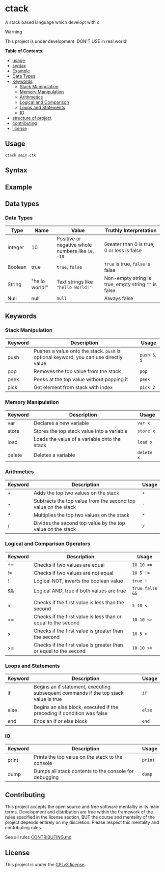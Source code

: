# ctack
A stack based language which developt with c.


> [!WARNING]
> This project is under development. DON'T USE in real world!

**Table of Contents**:

- [usage](#usage)
- [syntax](#sytax)
- [Example](#example)
- [Data Types](#data-types)
- [Keywords](#keywords)
  - [Stack Manipulation](#stack-manipulation)
  - [Memory Manipulation](#memory-manipulation)
  - [Arithmetics](#arithmetics)
  - [Logical and Comparison](#logical-and-comparison)
  - [Loops and Statements](#loops-and-statements)
  - [IO](#io)
- [structure of project](#structure-of-project)
- [contributing](#contributing)
- [license](#license)

## Usage
```
ctack main.ctk
```

## Syntax

## Example

## Data types
### Data Types

| Type    | Name     | Value                  | Truthly Interpretation         |
|---------|----------|------------------------|--------------------------------|
| Integer | 10       | Positive or negative whole numbers like `10`, `-10` | Greater than 0 is true, 0 or less is false |
| Boolean | true     | `true`, `false`        | `true` is true, `false` is false |
| String  | "hello world!" | Text strings like `"hello world!"` | Non-empty string is true, empty string `""` is false |
| Null    | null     | `null`                 | Always false                  |

## Keywords

### Stack Manipulation

| Keyword | Description                          | Usage             |
|---------|--------------------------------------|-------------------|
| push    | Pushes a value onto the stack. `push` is optional keyword, you can use directly value | `push 5`, `5`          |
| pop     | Removes the top value from the stack | `pop`             |
| peek    | Peeks at the top value without popping it | `peek`         |
| pick    | Get element from stack with index | `pick 2`         |

### Memory Manipulation

| Keyword | Description                              | Usage                |
|---------|------------------------------------------|----------------------|
| var     | Declares a new variable                  | `var x`              |
| store   | Stores the top stack value into a variable | `store x`            |
| load    | Loads the value of a variable onto the stack | `load x`            |
| delete  | Deletes a variable                       | `delete x`           |

### Arithmetics

| Keyword | Description                          | Usage             |
|---------|--------------------------------------|-------------------|
| +       | Adds the top two values on the stack | `+`               |
| -       | Subtracts the top value from the second top value on the stack | `-` |
| *       | Multiplies the top two values on the stack | `*`             |
| /       | Divides the second top value by the top value on the stack | `/` |

### Logical and Comparison Operators

| Keyword | Description                              | Usage               |
|---------|------------------------------------------|---------------------|
| ==      | Checks if two values are equal           | `10 10 ==`          |
| !=      | Checks if two values are not equal       | `10 5 !=`           |
| !       | Logical NOT, inverts the boolean value   | `true !`            |
| &&      | Logical AND, true if both values are true| `true false &&`     |
| ||      | Logical OR, true if at least one value is true | `true false ||`    |
| <       | Checks if the first value is less than the second | `5 10 <`    |
| <=      | Checks if the first value is less than or equal to the second | `10 10 <=` |
| >       | Checks if the first value is greater than the second | `10 5 >`   |
| >=      | Checks if the first value is greater than or equal to the second | `10 10 >=` |

### Loops and Statements

| Keyword | Description                          | Usage             |
|---------|--------------------------------------|-------------------|
| if      | Begins an if statement, executing subsequent commands if the top stack value is true | `if` |
| else    | Begins an else block, executed if the preceding if condition was false | `else` |
| end     | Ends an if or else block             | `end`             |

### IO

| Keyword | Description                          | Usage             |
|---------|--------------------------------------|-------------------|
| print   | Prints the top value on the stack to the console | `print`     |
| dump    | Dumps all stack contents to the console for debugging | `dump`   |

## Contributing

This project accepts the open source and free software mentality in its main terms.
Development and distribution are free within the framework of the rules specified 
in the license section, BUT the course and mentality of the project depends entirely
on my discretion. Please respect this mentality and contributing rules.

See all rules [CONTRIBUTING.md](./CONTRIBUTING.md)


## License
This project is under the [GPLv3 license](./LICENSE).

